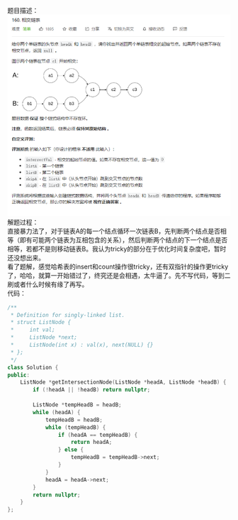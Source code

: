 题目描述：  
![image](/basicaldatastructure/linkedlist/image/image6.png)  
解题过程：  
直接暴力法了，对于链表A的每一个结点循环一次链表B，先判断两个结点是否相等（即有可能两个链表为互相包含的关系），然后判断两个结点的下一个结点是否相等，若都不是则移动链表B。我认为tricky的部分在于优化时间复杂度吧，暂时还没想出来。  
看了题解，感觉哈希表的insert和count操作很tricky，还有双指针的操作更tricky了，哈哈，就算一开始错过了，终究还是会相遇，太牛逼了。先不写代码，等到二刷或者什么时候有缘了再写。  
代码：  
```cpp
/**
 * Definition for singly-linked list.
 * struct ListNode {
 *     int val;
 *     ListNode *next;
 *     ListNode(int x) : val(x), next(NULL) {}
 * };
 */
class Solution {
public:
    ListNode *getIntersectionNode(ListNode *headA, ListNode *headB) {
        if (!headA || !headB) return nullptr;

        ListNode *tempHeadB = headB;
        while (headA) {
            tempHeadB = headB;
            while (tempHeadB) {
                if (headA == tempHeadB) {
                    return headA;
                } else {
                    tempHeadB = tempHeadB->next;
                }
            }
            headA = headA->next;
        }
        return nullptr;
    }
};
```